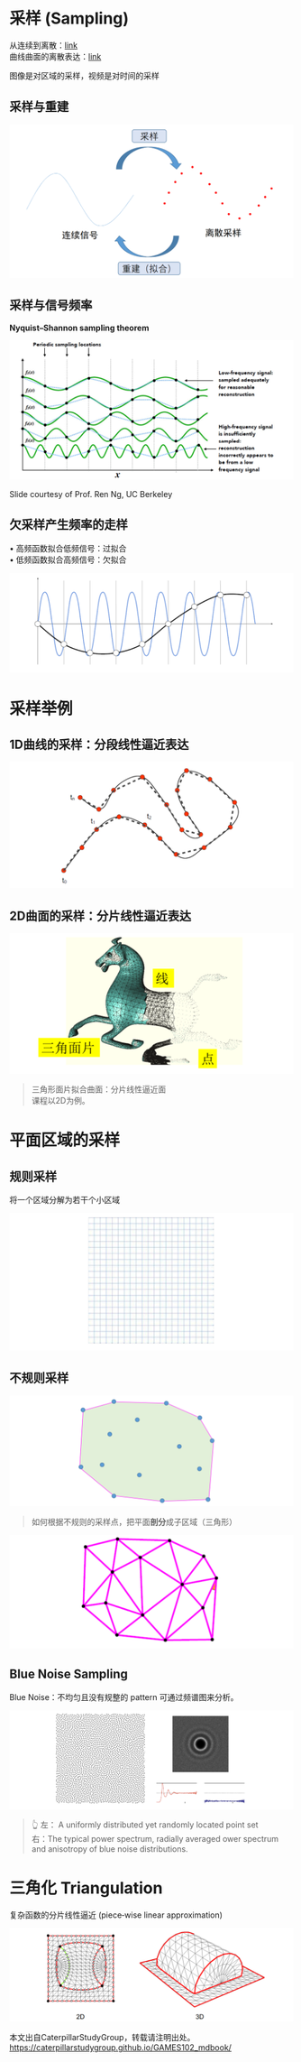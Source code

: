 # 采样 (Sampling)   

从连续到离散：[link](../DiscreteCurves/Discretization.md)    
曲线曲面的离散表达：[link](../DiscreteCurves/Discretization.md)        

图像是对区域的采样，视频是对时间的采样    

## 采样与重建    

![](../assets/采样6.png)    


## 采样与信号频率    

**Nyquist–Shannon sampling theorem**   

![](../assets/采样7.png)    

Slide courtesy of Prof. Ren Ng, UC Berkeley   

## 欠采样产生频率的走样    

• 高频函数拟合低频信号：过拟合    
• 低频函数拟合高频信号：欠拟合    

![](../assets/采样8.png)    


# 采样举例

## 1D曲线的采样：分段线性逼近表达    

![](../assets/采样12.png)   


## 2D曲面的采样：分片线性逼近表达     

![](../assets/采样13.png)    

> 三角形面片拟合曲面：分片线性逼近面      
课程以2D为例。    

# 平面区域的采样

## 规则采样     

将一个区域分解为若干个小区域    

![](../assets/采样14.png)    


## 不规则采样    

![](../assets/采样15.png)    

> 如何根据不规则的采样点，把平面**剖分**成子区域（三角形）     

![](../assets/采样16.png)    


## Blue Noise Sampling    

Blue Noise：不均匀且没有规整的 pattern 可通过频谱图来分析。

![](../assets/采样18.png)    
> &#x1F446; 左： A uniformly distributed yet randomly located point set   
> 右：The typical power spectrum, radially averaged ower spectrum and anisotropy of blue noise distributions.         

# 三角化 Triangulation   

复杂函数的分片线性逼近 (piece‐wise linear approximation)   

![](../assets/采样17.png)    

本文出自CaterpillarStudyGroup，转载请注明出处。
https://caterpillarstudygroup.github.io/GAMES102_mdbook/  

